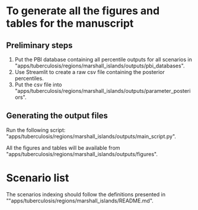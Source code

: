 # To generate all the figures and tables for the manuscript

## Preliminary steps

1. Put the PBI database containing all percentile outputs for all scenarios in "apps/tuberculosis/regions/marshall_islands/outputs/pbi_databases". 
2. Use Streamlit to create a raw csv file containing the posterior percentiles. 
3. Put the csv file into "apps/tuberculosis/regions/marshall_islands/outputs/parameter_posteriors". 


## Generating the output files
Run the following script: "apps/tuberculosis/regions/marshall_islands/outputs/main_script.py".

All the figures and tables will be available from "apps/tuberculosis/regions/marshall_islands/outputs/figures". 


# Scenario list
The scenarios indexing should follow the definitions presented in ""apps/tuberculosis/regions/marshall_islands/README.md".
